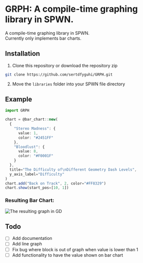 # GRPH: A compile-time graphing library in SPWN.

A compile-time graphing library in SPWN.  
Currently only implements bar charts.

## Installation

1. Clone this repository or download the repository zip

```sh
git clone https://github.com/sertdfyguhi/GRPH.git
```

2. Move the `libraries` folder into your SPWN file directory

## Example

```ts
import GRPH

chart = @bar_chart::new(
  {
    "Stereo Madness": {
      value: 1,
      color: "#2451FF"
    },
    "Bloodlust": {
      value: 8,
      color: "#F0001F"
    }
  },
  title="The Difficulty of\nDifferent Geometry Dash Levels",
  y_axis_label="Difficulty"
)
chart.add("Back on Track", 2, color="#FF8329")
chart.show(start_pos=[10, 1])
```

### Resulting Bar Chart:

![The resulting graph in GD](https://github.com/sertdfyguhi/GRPH/example.png)

## Todo

- [ ] Add documentation
- [ ] Add line graph
- [ ] Fix bug where block is out of graph when value is lower than 1
- [ ] Add functionality to have the value shown on bar chart
